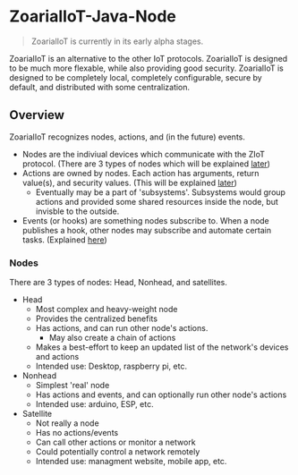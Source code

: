 # ZoarialIoT-Java-Node
>ZoarialIoT is currently in its early alpha stages.

ZoarialIoT is an alternative to the other IoT protocols. ZoarialIoT is designed to be much more flexable, while also providing good security.
ZoarialIoT is designed to be completely local, completely configurable, secure by default, and distributed with some centralization.


## Overview

ZoarialIoT recognizes nodes, actions, and (in the future) events.

- Nodes are the indiviual devices which communicate with the ZIoT protocol. (There are 3 types of nodes which will be explained [later](#Nodes))
- Actions are owned by nodes. Each action has arguments, return value(s), and security values. (This will be explained [later](#Actions))
  - Eventually may be a part of 'subsystems'. Subsystems would group actions and provided some shared resources inside the node, but invisble to the outside.
- Events (or hooks) are something nodes subscribe to. When a node publishes a hook, other nodes may subscribe and automate certain tasks. (Explained [here](#Events))

### Nodes

There are 3 types of nodes: Head, Nonhead, and satellites.
- Head
  - Most complex and heavy-weight node
  - Provides the centralized benefits
  - Has actions, and can run other node's actions.
    - May also create a chain of actions
  - Makes a best-effort to keep an updated list of the network's devices and actions
  - Intended use: Desktop, raspberry pi, etc.
- Nonhead
  - Simplest 'real' node
  - Has actions and events, and can optionally run other node's actions
  - Intended use: arduino, ESP, etc.
- Satellite
  - Not really a node
  - Has no actions/events
  - Can call other actions or monitor a network
  - Could potentially control a network remotely
  - Intended use: managment website, mobile app, etc.
 

